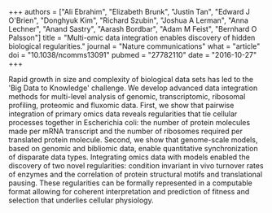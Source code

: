 +++
authors = ["Ali Ebrahim", "Elizabeth Brunk", "Justin Tan", "Edward J O'Brien", "Donghyuk Kim", "Richard Szubin", "Joshua A Lerman", "Anna Lechner", "Anand Sastry", "Aarash Bordbar", "Adam M Feist", "Bernhard O Palsson"]
title = "Multi-omic data integration enables discovery of hidden biological regularities."
journal = "Nature communications"
what = "article"
doi = "10.1038/ncomms13091"
pubmed = "27782110"
date = "2016-10-27"
+++

Rapid growth in size and complexity of biological data sets has led to the 'Big Data to Knowledge' challenge. We develop advanced data integration methods for multi-level analysis of genomic, transcriptomic, ribosomal profiling, proteomic and fluxomic data. First, we show that pairwise integration of primary omics data reveals regularities that tie cellular processes together in Escherichia coli: the number of protein molecules made per mRNA transcript and the number of ribosomes required per translated protein molecule. Second, we show that genome-scale models, based on genomic and bibliomic data, enable quantitative synchronization of disparate data types. Integrating omics data with models enabled the discovery of two novel regularities: condition invariant in vivo turnover rates of enzymes and the correlation of protein structural motifs and translational pausing. These regularities can be formally represented in a computable format allowing for coherent interpretation and prediction of fitness and selection that underlies cellular physiology.